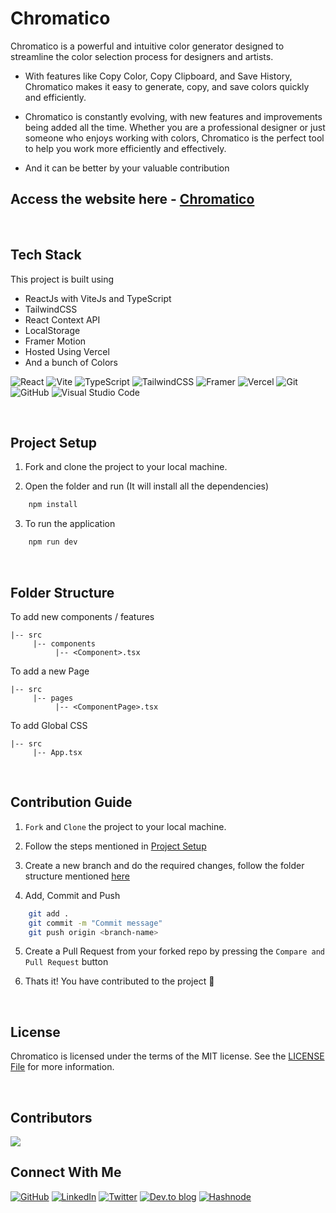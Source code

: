 # Chromatico

Chromatico is a powerful and intuitive color generator designed to streamline the color selection process for designers and artists.

- With features like Copy Color, Copy Clipboard, and Save History, Chromatico makes it easy to generate, copy, and save colors quickly and efficiently.

- Chromatico is constantly evolving, with new features and improvements being added all the time. Whether you are a professional designer or just someone who enjoys working with colors, Chromatico is the perfect tool to help you work more efficiently and effectively.

- And it can be better by your valuable contribution

## Access the website here - [Chromatico](https://chromatico.vercel.app/)

<br>

## Tech Stack

This project is built using

- ReactJs with ViteJs and TypeScript
- TailwindCSS
- React Context API
- LocalStorage
- Framer Motion
- Hosted Using Vercel
- And a bunch of Colors

![React](https://img.shields.io/badge/react-%2320232a.svg?style=for-the-badge&logo=react&logoColor=%2361DAFB)
![Vite](https://img.shields.io/badge/vite-%23646CFF.svg?style=for-the-badge&logo=vite&logoColor=white)
![TypeScript](https://img.shields.io/badge/typescript-%23007ACC.svg?style=for-the-badge&logo=typescript&logoColor=white)
![TailwindCSS](https://img.shields.io/badge/tailwindcss-%2338B2AC.svg?style=for-the-badge&logo=tailwind-css&logoColor=white)
![Framer](https://img.shields.io/badge/Framer-black?style=for-the-badge&logo=framer&logoColor=blue)
![Vercel](https://img.shields.io/badge/vercel-%23000000.svg?style=for-the-badge&logo=vercel&logoColor=white)
![Git](https://img.shields.io/badge/git-%23F05033.svg?style=for-the-badge&logo=git&logoColor=white)
![GitHub](https://img.shields.io/badge/github-%23121011.svg?style=for-the-badge&logo=github&logoColor=white)
![Visual Studio Code](https://img.shields.io/badge/Visual%20Studio%20Code-0078d7.svg?style=for-the-badge&logo=visual-studio-code&logoColor=white)

<br>

## Project Setup

1. Fork and clone the project to your local machine.

2. Open the folder and run (It will install all the dependencies)

```bash
    npm install
```

3. To run the application

```bash
    npm run dev
```

<br>

## Folder Structure

To add new components / features

```
|-- src
     |-- components
          |-- <Component>.tsx
```

To add a new Page

```
|-- src
     |-- pages
          |-- <ComponentPage>.tsx
```

To add Global CSS

```
|-- src
     |-- App.tsx
```

<br>

## Contribution Guide

1. `Fork` and `Clone` the project to your local machine.

2. Follow the steps mentioned in [Project Setup](#project-setup)

3. Create a new branch and do the required changes, follow the folder structure mentioned [here](#folder-structure)

4. Add, Commit and Push

```bash
    git add .
    git commit -m "Commit message"
    git push origin <branch-name>
```

5. Create a Pull Request from your forked repo by pressing the `Compare and Pull Request` button

6. Thats it! You have contributed to the project 🥳

<br>

## License

Chromatico is licensed under the terms of the MIT license. See the [LICENSE File](./LICENSE) for more information.

<br>

## Contributors

<a href="https://github.com/Deveesh-Shetty/Chromatico/graphs/contributors">
  <img src="https://contrib.rocks/image?repo=Deveesh-Shetty/Chromatico" />
</a>

<br>

## Connect With Me

[![GitHub](https://img.shields.io/badge/github-%23121011.svg?style=for-the-badge&logo=github&logoColor=white)](https://github.com/Deveesh-Shetty)
[![LinkedIn](https://img.shields.io/badge/linkedin-%230077B5.svg?style=for-the-badge&logo=linkedin&logoColor=white)](https://www.linkedin.com/in/deveesh-shetty-908539214/)
[![Twitter](https://img.shields.io/badge/Twitter-%231DA1F2.svg?style=for-the-badge&logo=Twitter&logoColor=white)](https://twitter.com/shettydeveesh)
[![Dev.to blog](https://img.shields.io/badge/dev.to-0A0A0A?style=for-the-badge&logo=dev.to&logoColor=white)](https://dev.to/deveeshshetty1209)
[![Hashnode](https://img.shields.io/badge/Hashnode-2962FF?style=for-the-badge&logo=hashnode&logoColor=white)](https://hashnode.com/@deveeshshetty)

